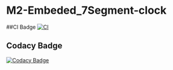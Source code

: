 # M2-Embeded_7Segment-clock
##CI Badge
[![CI](https://github.com/PALLAWIJHA23/M2-Embeded_7Segment-clock/actions/workflows/main.yml/badge.svg)](https://github.com/PALLAWIJHA23/M2-Embeded_7Segment-clock/actions/workflows/main.yml)

## Codacy Badge
[![Codacy Badge](https://app.codacy.com/project/badge/Grade/7f5279a43f9a437ca6facd7bde04dd8d)](https://www.codacy.com/gh/PALLAWIJHA23/7-Segments-Clock/dashboard?utm_source=github.com&amp;utm_medium=referral&amp;utm_content=PALLAWIJHA23/7-Segments-Clock&amp;utm_campaign=Badge_Grade)
